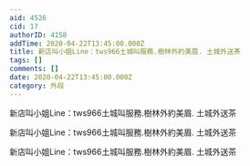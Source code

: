 ```yaml
---
aid: 4526
cid: 17
authorID: 4158
addTime: 2020-04-22T13:45:00.000Z
title: 新店叫小姐Line：tws966土城叫服務.樹林外約美眉. 土城外送茶
tags: []
comments: []
date: 2020-04-22T13:45:00.000Z
category: 外段
---
```


新店叫小姐Line：tws966土城叫服務.樹林外約美眉. 土城外送茶

新店叫小姐Line：tws966土城叫服務.樹林外約美眉. 土城外送茶

新店叫小姐Line：tws966土城叫服務.樹林外約美眉. 土城外送茶
